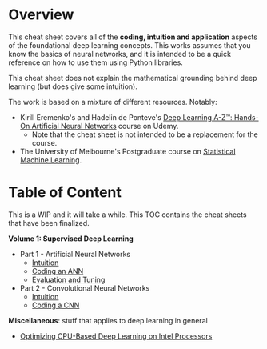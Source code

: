 # Overview

This cheat sheet covers all of the __coding, intuition and application__ aspects of the foundational deep learning concepts. 
This works assumes that you know the basics of neural networks, and it is intended to be a quick
reference on how to use them using Python libraries.

This cheat sheet does not explain the mathematical grounding behind deep learning (but does give some intuition).

The work is based on a mixture of different resources. Notably: 
- Kirill Eremenko's and Hadelin de Ponteve's 
[Deep Learning A-Z™: Hands-On Artificial Neural Networks](https://www.udemy.com/course/deeplearning/) course
on Udemy. 
    - Note that the cheat sheet is not intended to be a replacement for the course.
- The University of Melbourne's Postgraduate course on [Statistical Machine Learning](https://handbook.unimelb.edu.au/2020/subjects/comp90051).

# Table of Content

This is a WIP and it will take a while. This TOC contains the cheat sheets that have been finalized.

__Volume 1: Supervised Deep Learning__
- Part 1 - Artificial Neural Networks
  - [Intuition](./notes/Volume%201%20-%20Supervised%20Deep%20Learning/Part%201%20-%20Artificial%20Neural%20Networks%20(ANN)/1-intuition.md)
  - [Coding an ANN](./notes/Volume%201%20-%20Supervised%20Deep%20Learning/Part%201%20-%20Artificial%20Neural%20Networks%20(ANN)/2-coding-an-ann.md)
  - [Evaluation and Tuning](./notes/Volume%201%20-%20Supervised%20Deep%20Learning/Part%201%20-%20Artificial%20Neural%20Networks%20(ANN)/3-evaluating-and-tuning-an-ann.md)
- Part 2 - Convolutional Neural Networks
  - [Intuition](./notes/Volume%201%20-%20Supervised%20Deep%20Learning/Part%202%20-%20Convolutional%20Neural%20Networks%20(CNN)/1-intuition.md)
  - [Coding a CNN](./notes/Volume%201%20-%20Supervised%20Deep%20Learning/Part%202%20-%20Convolutional%20Neural%20Networks%20(CNN)/2-coding-a-cnn.md)

__Miscellaneous__: stuff that applies to deep learning in general
 - [Optimizing CPU-Based Deep Learning on Intel Processors](notes/miscellaneous/1-optimizing-cpu-deep-learning-on-intel-processors.md)